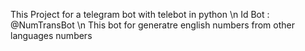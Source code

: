 This Project for a telegram bot with telebot in python \n
Id Bot : @NumTransBot \n
This bot for generatre english numbers from other languages numbers
